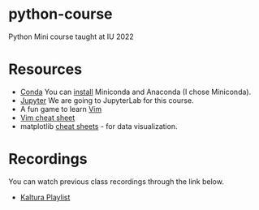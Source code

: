 # python-course
Python Mini course taught at IU 2022


# Resources
* [Conda](https://docs.conda.io/en/latest/)  You can [install](https://docs.conda.io/projects/conda/en/latest/user-guide/install/index.html) Miniconda and Anaconda (I chose Miniconda).
* [Jupyter](https://jupyter.org)  We are going to JupyterLab for this course.
* A fun game to learn [Vim](https://vim-adventures.com)
* [Vim cheat sheet](https://vim.rtorr.com)
* matplotlib [cheat sheets](https://matplotlib.org/cheatsheets/) - for data visualization.

# Recordings

You can watch previous class recordings through the link below.

* [Kaltura Playlist](https://iu.mediaspace.kaltura.com/playlist/dedicated/1_bdyniu4w/)

